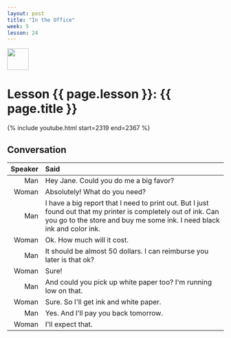 ```yaml
---
layout: post
title: "In the Office"
week: 5
lesson: 24
---
```


<a href="/"><img src="/assets/logo.svg" width="50"></a>
  
# Lesson {{ page.lesson }}: {{ page.title }}

{% include youtube.html start=2319 end=2367 %}

## Conversation

Speaker | Said
---: | :---
Man | Hey Jane. Could you do me a big favor?
Woman | Absolutely! What do you need?
Man | I have a big report that I need to print out. But I just found out that my printer is completely out of ink. Can you go to the store and buy me some ink. I need black ink and color ink.
Woman | Ok. How much will it cost.
Man | It should be almost 50 dollars. I can reimburse you later is that ok?
Woman | Sure!
Man | And could you pick up white paper too? I'm running low on that.
Woman | Sure. So I'll get ink and white paper.
Man | Yes. And I'll pay you back tomorrow.
Woman | I'll expect that.
